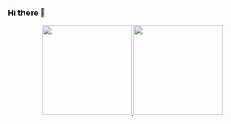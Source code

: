 ### Hi there 👋

<div align="center">
  <a href="https://github.com/gabrielNetto94">
  <img height="180em" src="https://github-readme-stats.vercel.app/api?username=gabrielNetto94&show_icons=true&theme=dracula&include_all_commits=true&count_private=true"/>
  <img height="180em" src="https://github-readme-stats.vercel.app/api/top-langs/?username=gabrielNetto94&layout=compact&langs_count=7&theme=dracula"/>
</div>
